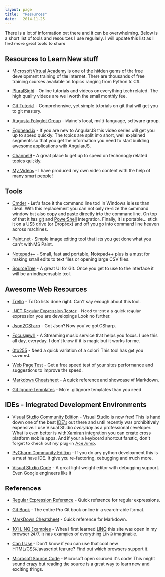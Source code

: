 ```yaml
---
layout: page
title:  "Resources"
date:   2014-11-25
---
```


There is a lot of information out there and it can be overwhelming.  Below is a short list of tools and resources I use regularly. I will update this list as I find more great tools to share.

## Resources to Learn New stuff
- [Microsoft Virtual Academy](https://mva.microsoft.com/) is one of the hidden gems of the free development training of the internet.  There are thousands of free training courses available on topics ranging from Python to C#.  

- [PluralSight](http://www.pluralsight.com/) - Online tutorials and videos on everything tech related.  The high quality videos are well worth the small monthly fee.

- [Git Tutorial](https://www.atlassian.com/git/tutorials/) - Comprehensive, yet simple tutorials on git that will get you to git mastery.

- [Augusta Polyglot Group](http://augusta-polyglot.github.io/) - Maine's local, multi-language, software group.  

- [Egghead.io](https://egghead.io/) - If you are new to AngularJS this video series will get you up to speed quickly.  The topics are split into short, well explained segments so that you get the information you need to start building awesome applications with AngularJS.

- [Channel9](https://channel9.msdn.com/) - A great place to get up to speed on techonogly related topics quickly.

- [My Videos](/videos) - I have produced my own video content with the help of many smart people!

## Tools 
- [Cmder](http://bliker.github.io/cmder/) - Let's face it the command line tool in Windows is less than ideal.  With this replacement you can not only re-size the command window but also copy and paste directly into the command line.  On top of that it has [git](http://git-scm.com/) and [PowerShell](http://technet.microsoft.com/en-us/scriptcenter/powershell.aspx) integration.  Finally, it is portable... stick it on a USB drive (or Dropbox) and off you go into command line heaven across machines.

- [Paint.net](http://www.getpaint.net/) - Simple image editing tool that lets you get done what you can't with MS Paint.

- [Notepad++](http://notepad-plus-plus.org/) - Small, fast and portable, Notepad++ plus is a must for making small edits to text files or opening large CSV files.  

- [SourceTree](http://www.sourcetreeapp.com/) -  A great UI for Git.  Once you get to use to the interface it will be an indispensable tool.

## Awesome Web Resources

- [Trello](https://trello.com/) - To Do lists done right.  Can't say enough about this tool.

- [.NET Regular Expression Tester](http://derekslager.com/blog/posts/2007/09/a-better-dotnet-regular-expression-tester.ashx) - Need to test a a quick regular expression you are developings  Look no further.

- [Json2CSharp](http://json2csharp.com/#) - Got Json?  Now you've got CSharp.

- [Focus@will](https://www.focusatwill.com/wp/s/30-day-free-trial-with-dr-ned/) -  A Streaming music service that helps you focus.  I use this all day, everyday.  I don't know if it is magic but it works for me.

- [0to255](http://www.0to255.com/) - Need a quick variation of a color?  This tool has got you covered.

- [Web Page Test](http://www.webpagetest.org/) -  Get a free speed test of your sites performance and suggestions to improve the speed.

- [Markdown Cheatsheet](https://github.com/adam-p/markdown-here/wiki/Markdown-Cheatsheet) - A  quick reference and showcase of Markdown. 

- [Git Ignore Templates](https://github.com/github/gitignore) - More .gitignore templates than you need

## IDEs -  Integrated Development Environments 
- [Visual Studio Community Edition](http://www.visualstudio.com/en-us/products/visual-studio-community-vs) - Visual Studio is now free!  This is hand down one of the best [IDE's](http://en.wikipedia.org/wiki/Integrated_development_environment) out there and until recently was prohibitively expensive.  I use Visual Studio *everyday* as a professional developer.  What is even better is with [Xamiran](http://xamarin.com/) integration you can create cross platform mobile apps.  And if your a keyboard shortcut fanatic, don't forget to check out my plug-in [AceJump](https://visualstudiogallery.msdn.microsoft.com/2d045428-ec7e-4a77-802c-5365f9ddafa2).

- [PyCharm Community Edition](https://www.jetbrains.com/pycharm/features/editions_comparison_matrix.html) - If you do any python development this is a must have IDE.  It give you re-factoring, debugging and much more.

- [Visual Studio Code](https://code.visualstudio.com/) - A great light weight editor with debugging support.  Even Google engineers like it

## References

- [Regular Expression Reference](http://msdn.microsoft.com/en-us/library/az24scfc(v=vs.110).aspx#character_escapes) - Quick reference for regular expressions.

- [Git Book](http://git-scm.com/book/en/v2) - The entire Pro Git book online in a search-able format.

- [MarkDown Cheatsheet](https://github.com/adam-p/markdown-here/wiki/Markdown-Cheatsheet) - Quick reference for Markdown.

- [101 LINQ Examples](https://code.msdn.microsoft.com/LINQ-Sample-Queries-13a42a54) - When I first learned [LINQ](http://msdn.microsoft.com/en-us/library/bb397926.aspx) this site was open in my browser 24/7.  It has examples of everything LINQ imaginable.

- [Can I Use](http://caniuse.com/) - Don't know if you can use that cool new HTML/CSS/Javascript feature?  Find out which browsers support it.

- [Microsoft Source Code](http://microsoft.github.io/) - Microsoft open sourced it's code!  This might sound crazy but reading the source is a great way to learn new and exciting things.
